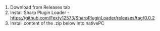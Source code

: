 1) Download from Releases tab
2) Install Sharp Plugin Loader - https://github.com/Fexty12573/SharpPluginLoader/releases/tag/0.0.2
3) Install content of the .zip below into nativePC
